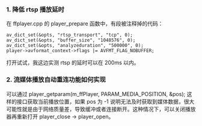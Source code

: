 ### 1. 降低 rtsp 播放延时
在 ffplayer.cpp 的 player_prepare 函数中，有段被注释掉的代码：

    av_dict_set(&opts, "rtsp_transport", "tcp", 0);
    av_dict_set(&opts, "buffer_size", "1048576", 0);
    av_dict_set(&opts, "analyzeduration", "500000", 0);
    player->avformat_context->flags |= AVFMT_FLAG_NOBUFFER;

打开试试，我这边实测 rtsp 的延时可以在 200ms 以内。

### 2. 流媒体播放自动重连功能如何实现
可以通过 player_getparam(m_ffPlayer, PARAM_MEDIA_POSITION, &pos); 这样的接口获取当前播放位置，如果 pos 为 -1 说明无法及时获取到媒体数据，很大可能性就是由于网络质量差，导致缓冲或者连接断开。这种情况下，可以关闭播放器再重新打开 player_close -> player_open。



